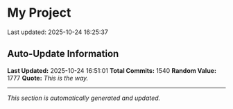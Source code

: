 # My Project


Last updated: 2025-10-24 16:25:37











































































































































































































































































































































































































































































































































































































































































































































































































































































































































































































































































































































































































































































































































































































































































































































































































































































































































































































































































































































































































## Auto-Update Information

**Last Updated:** 2025-10-24 16:51:01
**Total Commits:** 1540
**Random Value:** 1777
**Quote:** _This is the way._

---
_This section is automatically generated and updated._